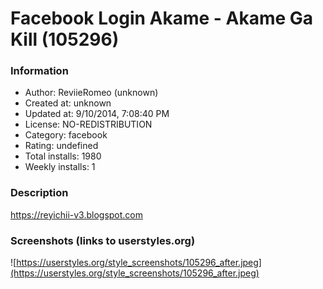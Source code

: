 # Facebook Login Akame -  Akame Ga Kill (105296)

### Information
- Author: ReviieRomeo (unknown)
- Created at: unknown
- Updated at: 9/10/2014, 7:08:40 PM
- License: NO-REDISTRIBUTION
- Category: facebook
- Rating: undefined
- Total installs: 1980
- Weekly installs: 1


### Description
https://reyichii-v3.blogspot.com


### Screenshots (links to userstyles.org)
![https://userstyles.org/style_screenshots/105296_after.jpeg](https://userstyles.org/style_screenshots/105296_after.jpeg)


